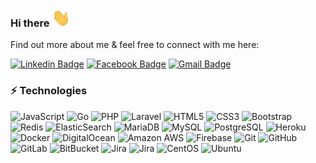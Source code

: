 ### Hi there <img src="https://raw.githubusercontent.com/sagadsalem/sagadsalem/master/wave.gif" width="30px">

Find out more about me & feel free to connect with me here:

[![Linkedin Badge](https://img.shields.io/badge/-sagadsalem-blue?logo=Linkedin&logoColor=white&style=for-the-badge&link=https://www.linkedin.com/in/sagad-salem-829113133/)](https://www.linkedin.com/in/sagad-salem-829113133/)
[![Facebook Badge](https://img.shields.io/badge/-sagadsalem-2b6cb0?logo=Facebook&logoColor=white&style=for-the-badge&link=https://www.facebook.com/sagad.salem/)](https://www.facebook.com/sagad.salem/)
[![Gmail Badge](https://img.shields.io/badge/-sagadsalem-edf2f7?logo=Gmail&logoColor=red&style=for-the-badge&link=mailto:3su.dev@mail.com)](mailto:3su.dev@gmail.com)

### ⚡ Technologies

![JavaScript](https://img.shields.io/badge/-JavaScript-efd81d?style=flat-square&logo=javascript&logoColor=black)
![Go](https://img.shields.io/badge/-Go-01a7d0?style=flat-square&logo=go&logoColor=white)
![PHP](https://img.shields.io/badge/-PHP-4c51bf?style=flat-square&logo=php&logoColor=white)
![Laravel](https://img.shields.io/badge/-Laravel-c53030?style=flat-square&logo=laravel&logoColor=white)
![HTML5](https://img.shields.io/badge/-HTML5-dd4b24?style=flat-square&logo=html5&logoColor=white)
![CSS3](https://img.shields.io/badge/-CSS3-254add?style=flat-square&logo=css3)
![Bootstrap](https://img.shields.io/badge/-Bootstrap-533b78?style=flat-square&logo=bootstrap)
![Redis](https://img.shields.io/badge/-Redis-9b2c2c?style=flat-square&logo=Redis&logoColor=white)
![ElasticSearch](https://img.shields.io/badge/-ElasticSearch-f6bf12?style=flat-square&logo=elasticsearch&logoColor=black)
![MariaDB](https://img.shields.io/badge/-MariaDB-ba7257?style=flat-square&logo=mariadb&logoColor=1e2e5c)
![MySQL](https://img.shields.io/badge/-MySQL-01718b?style=flat-square&logo=mysql&logoColor=white)
![PostgreSQL](https://img.shields.io/badge/-PostgreSQL-31648c?style=flat-square&logo=PostgreSQL&logoColor=f7f7f7)
![Heroku](https://img.shields.io/badge/-Heroku-591db1?style=flat-square&logo=heroku&logoColor=white)
![Docker](https://img.shields.io/badge/-Docker-2491e6?style=flat-square&logo=docker&logoColor=white)
![DigitalOcean](https://img.shields.io/badge/-Digital%20Ocean-0080ff?style=flat-square&logo=digitalocean&logoColor=white)
![Amazon AWS](https://img.shields.io/badge/Amazon%20AWS-242f3e?style=flat-square&logo=amazon-aws&logoColor=ff9900)
![Firebase](https://img.shields.io/badge/-Firebase-f5820a?style=flat-square&logo=firebase&logoColor=white)
![Git](https://img.shields.io/badge/-Git-e94e31?style=flat-square&logo=git&logoColor=white)
![GitHub](https://img.shields.io/badge/-GitHub-181717?style=flat-square&logo=github)
![GitLab](https://img.shields.io/badge/-GitLab-edf2f7?style=flat-square&logo=gitlab)
![BitBucket](https://img.shields.io/badge/-BitBucket-0c56c9?style=flat-square&logo=bitbucket)
![Jira](https://img.shields.io/badge/-jira-176de5?style=flat-square&logo=jira)
![Jira](https://img.shields.io/badge/-Trello-0075b9?style=flat-square&logo=trello)
![CentOS](https://img.shields.io/badge/-Centos-8e2175?style=flat-square&logo=centos&logoColor=e8a223)
![Ubuntu](https://img.shields.io/badge/-Ubuntu-d64614?style=flat-square&logo=ubuntu&logoColor=white)
